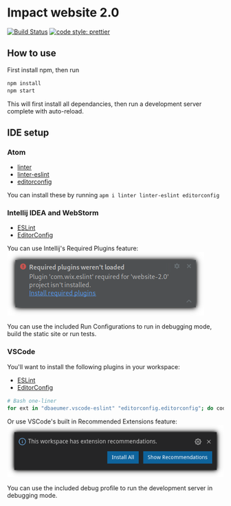# Impact website 2.0

[![Build Status](https://travis-ci.com/ImpactDevelopment/Website.svg?branch=master)](https://travis-ci.com/ImpactDevelopment/Website)
[![code style: prettier](https://img.shields.io/badge/code_style-prettier-ff69b4.svg?style=flat-square)](https://github.com/prettier/prettier)

## How to use

First install npm, then run

```sh
npm install
npm start
```

This will first install all dependancies, then run a development server complete with auto-reload.

## IDE setup

### Atom

- [linter](https://atom.io/packages/linter)
- [linter-eslint](https://atom.io/packages/linter-eslint)
- [editorconfig](https://atom.io/packages/editorconfig)

You can install these by running `apm i linter linter-eslint editorconfig`

### Intellij IDEA and WebStorm

-   [ESLint](https://plugins.jetbrains.com/plugin/7494-eslint)
-   [EditorConfig](https://plugins.jetbrains.com/plugin/7294-editorconfig)

You can use Intellij's Required Plugins feature:
[![Intellij Required Plugins](.idea/required-plugins.png)](https://www.jetbrains.com/help/idea/managing-plugins.html#required-plugins)

You can use the included Run Configurations to run in debugging mode, build the static site or run tests.

### VSCode

You'll want to install the following plugins in your workspace:

-   [ESLint](https://marketplace.visualstudio.com/items?itemName=dbaeumer.vscode-eslint)
-   [EditorConfig](https://marketplace.visualstudio.com/items?itemName=editorconfig.editorconfig)

```sh
# Bash one-liner
for ext in "dbaeumer.vscode-eslint" "editorconfig.editorconfig"; do code --install-extension $ext; done
```

Or use VSCode's built in Recommended Extensions feature:
[![VSCode workspace-recommended-extensions documentation](.vscode/extension-recommendations.png)](https://code.visualstudio.com/docs/editor/extension-gallery#_workspace-recommended-extensions)

You can use the included debug profile to run the development server in debugging mode.
